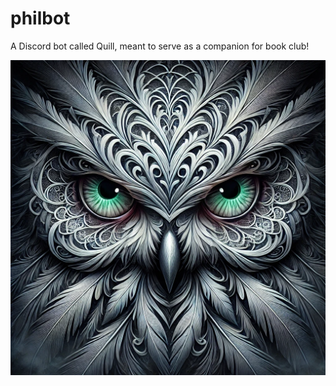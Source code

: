 # philbot
A Discord bot called Quill, meant to serve as a companion for book club!

![avatar](/avatar-v1.png)
